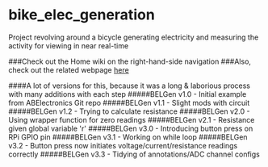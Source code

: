 # bike_elec_generation
Project revolving around a bicycle generating electricity and measuring the activity for viewing in near real-time

###Check out the Home wiki on the right-hand-side navigation
###Also, check out the related webpage [here](http://www.belgen.co.uk)


####A lot of versions for this, because it was a long & laborious process with many additions with each step
#####BELGen v1.0 - Initial example from ABElectronics Git repo
#####BELGen v1.1 - Slight mods with circuit
#####BELGen v1.2 - Trying to calculate resistance
#####BELGen v2.0 - Using wrapper function for zero readings
#####BELGen v2.1 - Resistance given global variable 'r'
#####BELGen v3.0 - Introducing button press on RPi GPIO pin
#####BELGen v3.1 - Working on while loop
#####BELGen v3.2 - Button press now initiates voltage/current/resistance readings correctly
#####BELGen v3.3 - Tidying of annotations/ADC channel configs
